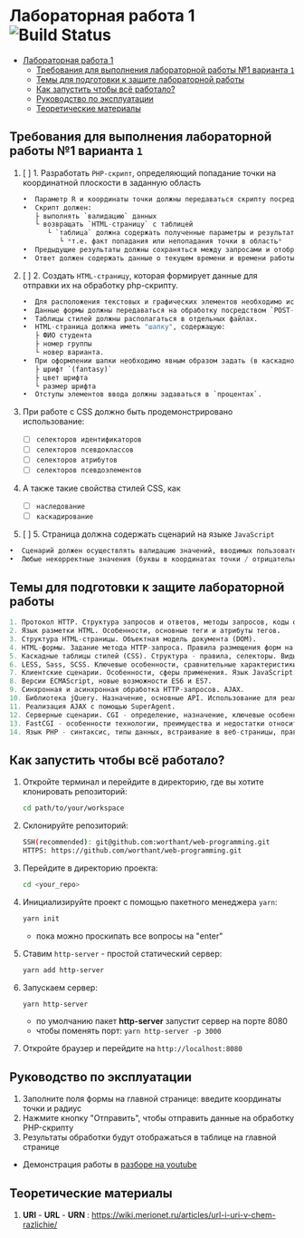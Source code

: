 # Лабораторная работа 1 ![Build Status](https://github.com/worthant/web-programming/actions/workflows/build/badge.svg)

- [Лабораторная работа 1 ](#лабораторная-работа-1-)
  - [Требования для выполнения лабораторной работы №1 варианта `1`](#требования-для-выполнения-лабораторной-работы-1-варианта-1)
  - [Темы для подготовки к защите лабораторной работы](#темы-для-подготовки-к-защите-лабораторной-работы)
  - [Как запустить чтобы всё работало?](#как-запустить-чтобы-всё-работало)
  - [Руководство по эксплуатации](#руководство-по-эксплуатации)
  - [Теоретические материалы](#теоретические-материалы)

## Требования для выполнения лабораторной работы №1 варианта `1`

1. [ ] 1. Разработать `PHP-скрипт`, определяющий попадание точки на координатной плоскости в заданную область

   ```python
   •  Параметр R и координаты точки должны передаваться скрипту посредством `HTTP-запроса`. 
   •  Скрипт должен:
      ├ выполнять `валидацию` данных
      └ возвращать `HTML-страницу` с таблицей
         └ `таблица` должна содержать полученные параметры и результат вычислений
            └ *т.е. факт попадания или непопадания точки в область* 
   •  Предыдущие результаты должны сохраняться между запросами и отображаться в таблице.
   •  Ответ должен содержать данные о текущем времени и времени работы скрипта.
   ```

2. [ ] 2. Создать `HTML-страницу`, которая формирует данные для отправки их на обработку php-скрипту.

   ```python
   •  Для расположения текстовых и графических элементов необходимо использовать `блочную верстку`.
   •  Данные формы должны передаваться на обработку посредством `POST-запроса`.
   •  Таблицы стилей должны располагаться в отдельных файлах.
   •  HTML-страница должна иметь "шапку", содержащую:
      ├ ФИО студента
      ├ номер группы
      └ новер варианта. 
   •  При оформлении шапки необходимо явным образом задать (в каскадной таблице стилей):
      ├ шрифт `(fantasy)`
      ├ цвет шрифта
      └ размер шрифта
   •  Отступы элементов ввода должны задаваться в `процентах`.
   ```

3. При работе с CSS должно быть продемонстрировано использование:  
   - [ ] `селекторов идентификаторов`
   - [ ] `селекторов псевдоклассов`
   - [ ] `селекторов атрибутов`
   - [ ] `селекторов псевдоэлементов`
4. А также такие свойства стилей CSS, как
   - [ ] `наследование`  
   - [ ] `каскадирование`  

5. [ ] 5. Страница должна содержать сценарий на языке `JavaScript`

```python
•  Сценарий должен осуществлять валидацию значений, вводимых пользователем в поля формы
•  Любые некорректные значения (буквы в координатах точки / отрицательный радиус / ... ) должны блокироваться.
```

## Темы для подготовки к защите лабораторной работы

```python
1. Протокол HTTP. Структура запросов и ответов, методы запросов, коды ответов сервера, заголовки запросов и ответов.
2. Язык разметки HTML. Особенности, основные теги и атрибуты тегов.
3. Структура HTML-страницы. Объектная модель документа (DOM).
4. HTML-формы. Задание метода HTTP-запроса. Правила размещения форм на страницах, виды полей ввода.
5. Каскадные таблицы стилей (CSS). Структура - правила, селекторы. Виды селекторов, особенности их применения. Приоритеты правил. Преимущества CSS перед непосредственным заданием стилей через атрибуты тегов.
6. LESS, Sass, SCSS. Ключевые особенности, сравнительные характеристики. Совместимость с браузерами, трансляция в "обычный" CSS.
7. Клиентские сценарии. Особенности, сферы применения. Язык JavaScript.
8. Версии ECMAScript, новые возможности ES6 и ES7.
9. Синхронная и асинхронная обработка HTTP-запросов. AJAX.
10. Библиотека jQuery. Назначение, основные API. Использование для реализации AJAX и работы с DOM.
11. Реализация AJAX с помощью SuperAgent.
12. Серверные сценарии. CGI - определение, назначение, ключевые особенности.
13. FastCGI - особенности технологии, преимущества и недостатки относительно CGI.
14. Язык PHP - синтаксис, типы данных, встраивание в веб-страницы, правила обработки HTTP-запросов. Особенности реализации принципов ООП в PHP.
```

## Как запустить чтобы всё работало?

1. Откройте терминал и перейдите в директорию, где вы хотите клонировать репозиторий:

   ```bash
   cd path/to/your/workspace
   ```

2. Cклонируйте репозиторий:

   ```bash
   SSH(recommended): git@github.com:worthant/web-programming.git
   HTTPS: https://github.com/worthant/web-programming.git
   ```

3. Перейдите в директорию проекта:

   ```bash
   cd <your_repo>
   ```

4. Инициализируйте проект с помощью пакетного менеджера `yarn`:

   ```bash
   yarn init
   ```

   - пока можно проскипать все вопросы на "enter"

5. Ставим `http-server` - простой статический сервер:

   ```bash
   yarn add http-server
   ```

6. Запускаем сервер:

   ```bash
   yarn http-server
   ```

   - по умолчанию пакет **http-server** запустит сервер на порте 8080
   - чтобы поменять порт: `yarn http-server -p 3000`
7. Откройте браузер и перейдите на `http://localhost:8080`

## Руководство по эксплуатации

1. Заполните поля формы на главной странице: введите координаты точки и радиус
2. Нажмите кнопку "Отправить", чтобы отправить данные на обработку PHP-скрипту
3. Результаты обработки будут отображаться в таблице на главной странице

- Демонстрация работы в [разборе на youtube](https://youtu.be/dQw4w9WgXcQ?t=90)

## Теоретические материалы

1. **URI** - **URL** - **URN** : https://wiki.merionet.ru/articles/url-i-uri-v-chem-razlichie/